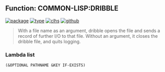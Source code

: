 ## Function: COMMON-LISP:DRIBBLE
[![package](https://img.shields.io/badge/Package-COMMON--LISP-5f9ea0.svg?style=social&colorA=999999)](../) [![type](https://img.shields.io/badge/Type-Function-5f9ea0.svg?style=social&colorA=999999)](../#function) [![clhs](https://img.shields.io/badge/CLHS-DRIBBLE-5f9ea0.svg?style=social&colorA=999999)](http://www.lispworks.com/documentation/HyperSpec/Body/f_dribbl.htm) [![github](https://img.shields.io/badge/GitHub-View_the_source-5f9ea0.svg?style=social&colorA=999999&logo=github)](https://github.com/sbcl/sbcl/blob/master/src/code/target-misc.lisp/) 

> With a file name as an argument, dribble opens the file and sends a
> record of further I/O to that file. Without an argument, it closes
> the dribble file, and quits logging.

### Lambda list
```
(&OPTIONAL PATHNAME &KEY IF-EXISTS)
```
